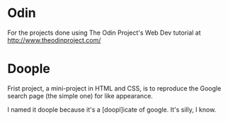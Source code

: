 # Odin
For the projects done using The Odin Project's Web Dev tutorial at http://www.theodinproject.com/

# Doople
Frist project, a mini-project in HTML and CSS, is to reproduce the Google search page (the simple one) for like appearance.

I named it doople because it's a [doopl]icate of google. It's silly, I know.

